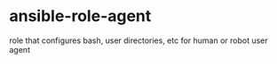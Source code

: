 # ansible-role-agent
role that configures bash, user directories, etc for human or robot user agent
